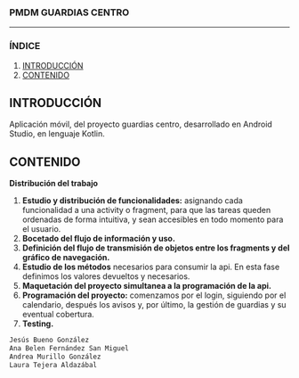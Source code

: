 ### PMDM GUARDIAS CENTRO
---

### ÍNDICE
1. [INTRODUCCIÓN](#introducción)
2. [CONTENIDO](#contenido)

## INTRODUCCIÓN
Aplicación móvil, del proyecto guardias centro, desarrollado en Android Studio, en lenguaje Kotlin.

## CONTENIDO
**Distribución del trabajo**
  1. **Estudio y distribución de funcionalidades:** asignando cada funcionalidad a una activity o fragment, para que las tareas queden ordenadas de forma intuitiva,         y sean accesibles en todo momento para el usuario.
  2. **Bocetado del flujo de información y uso.**
  3. **Definición del flujo de transmisión de objetos entre los fragments y del gráfico de navegación.**
  4. **Estudio de los métodos** necesarios para consumir la api. En esta fase definimos los valores devueltos y necesarios. 
  5. **Maquetación del proyecto simultanea a la programación de la api.**
  6. **Programación del proyecto:** comenzamos por el login, siguiendo por el calendario, después los avisos y, por último, la gestión de guardias y su eventual     cobertura.
  7. **Testing.**
  
  
  ```sh 
Jesús Bueno González
Ana Belen Fernández San Miguel
Andrea Murillo González
Laura Tejera Aldazábal
```
